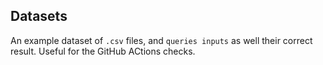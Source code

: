 ## Datasets

An example dataset of `.csv` files, and `queries inputs` as well their correct result. Useful for the GitHub ACtions checks.
